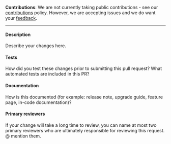 
**Contributions**: We are not currently taking public contributions - see our [contributions](https://github.com/spatialos/UnityGDK/blob/master/.github/CONTRIBUTING.md) policy. However, we are accepting issues and we do want your [feedback](https://github.com/spatialos/UnityGDK/blob/master/README.md#give-us-feedback).

-------

#### Description
Describe your changes here.
#### Tests
How did you test these changes prior to submitting this pull request?
What automated tests are included in this PR?
#### Documentation
How is this documented (for example: release note, upgrade guide, feature page, in-code documentation)?
#### Primary reviewers
If your change will take a long time to review, you can name at most two primary reviewers who are ultimately responsible for reviewing this request. @ mention them.